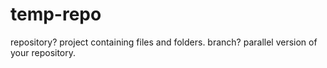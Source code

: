 # temp-repo
repository? project containing files and folders.
branch? parallel version of your repository.
